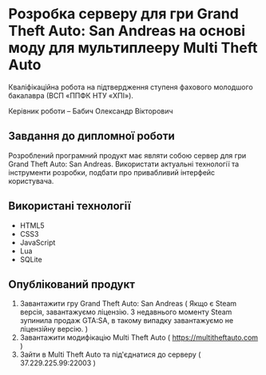 # Розробка серверу для гри Grand Theft Auto: San Andreas на основі моду для мультиплееру Multi Theft Auto
Кваліфікаційна робота на підтвердження ступеня фахового молодшого бакалавра (ВСП «ППФК НТУ «ХПІ»).

Керівник роботи – Бабич Олександр Вікторович

## Завдання до дипломної роботи

Розроблений програмний продукт має являти собою сервер для гри Grand Theft Auto: San Andreas. Використати актуальні технології та інструменти розробки, подбати про привабливий інтерфейс користувача.

## Використані технології

* HTML5
* CSS3
* JavaScript
* Lua
* SQLite

## Опублікований продукт

1. Завантажити гру Grand Theft Auto: San Andreas ( Якщо є Steam версія, завантажуємо ліцензію. З недавнього моменту Steam зупинила продаж GTA:SA, в такому випадку завантажуємо не ліцензійну версію. )
2. Завантажити модифікацію Multi Theft Auto ( https://multitheftauto.com )
3. Зайти в Multi Theft Auto та під'єднатися до серверу ( 37.229.225.99:22003 )
